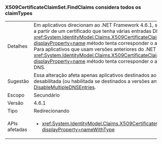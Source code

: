 ### <a name="x509certificateclaimsetfindclaims-considers-all-claimtypes"></a>X509CertificateClaimSet.FindClaims considera todos os claimTypes

|   |   |
|---|---|
|Detalhes|Em aplicativos direcionam ao .NET Framework 4.6.1, se um X509 conjunto de declarações é inicializado a partir de um certificado que tenha várias entradas DNS em seu campo de SAN, o <xref:System.IdentityModel.Claims.X509CertificateClaimSet.FindClaims(System.String,System.String)?displayProperty=name> método tenta corresponder o argumento claimType com todas as entradas DNS. Para aplicativos que usam versões anteriores do .NET Framework, o <xref:System.IdentityModel.Claims.X509CertificateClaimSet.FindClaims(System.String,System.String)?displayProperty=name> método tenta corresponder o argumento claimType somente com a última entrada DNS.|
|Sugestão|Essa alteração afeta apenas aplicativos destinados ao .NET Framework 4.6.1. Essa alteração pode ser desabilitada (ou habilitada se destinados a versões anteriores a 4.6.1) com a opção de compatibilidade [DisableMultipleDNSEntries](~/docs/framework/migration-guide/mitigation-x509certificateclaimset-findclaims-method.md#mitigation).|
|Escopo|Secundário|
|Versão|4.6.1|
|Tipo|Redirecionando|
|APIs afetadas|<ul><li><xref:System.IdentityModel.Claims.X509CertificateClaimSet.FindClaims(System.String,System.String)?displayProperty=nameWithType></li></ul>|

